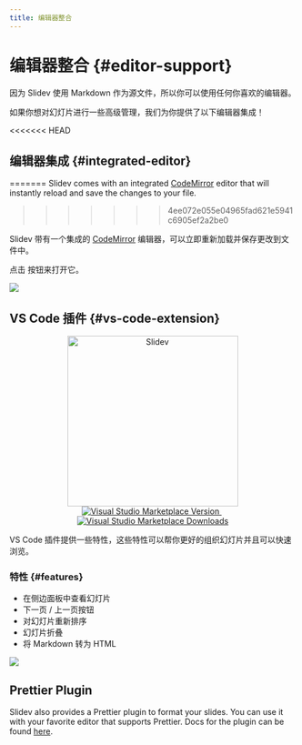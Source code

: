 ```yaml
---
title: 编辑器整合
---
```


# 编辑器整合 {#editor-support}

因为 Slidev 使用 Markdown 作为源文件，所以你可以使用任何你喜欢的编辑器。

如果你想对幻灯片进行一些高级管理，我们为你提供了以下编辑器集成！

<<<<<<< HEAD
## 编辑器集成 {#integrated-editor}
=======
Slidev comes with an integrated [CodeMirror](https://codemirror.net/) editor that will instantly reload and save the changes to your file.
>>>>>>> 4ee072e055e04965fad621e5941c6905ef2a2be0

Slidev 带有一个集成的 [CodeMirror](https://codemirror.net/) 编辑器，可以立即重新加载并保存更改到文件中。

点击 <carbon-edit class="inline-icon-btn"/> 按钮来打开它。

![](/screenshots/integrated-editor.png)

## VS Code 插件 {#vs-code-extension}

<p align="center">
    <a href="https://github.com/slidevjs/slidev" target="_blank">
        <img src="https://cdn.jsdelivr.net/gh/slidevjs/slidev/assets/logo-for-vscode.png" alt="Slidev" width="300"/>
    </a>
    <br>
    <a href="https://marketplace.visualstudio.com/items?itemName=antfu.slidev" target="__blank">
        <img src="https://img.shields.io/visual-studio-marketplace/v/antfu.slidev.svg?color=4EC5D4&amp;label=VS%20Code%20Marketplace&logo=visual-studio-code" alt="Visual Studio Marketplace Version" />
    </a>
    &nbsp;
    <a href="https://marketplace.visualstudio.com/items?itemName=antfu.slidev" target="__blank">
        <img src="https://img.shields.io/visual-studio-marketplace/d/antfu.slidev.svg?color=2B90B6" alt="Visual Studio Marketplace Downloads" />
    </a>
</p>

VS Code 插件提供一些特性，这些特性可以帮你更好的组织幻灯片并且可以快速浏览。

### 特性 {#features}

- 在侧边面板中查看幻灯片
- 下一页 / 上一页按钮
- 对幻灯片重新排序
- 幻灯片折叠
- 将 Markdown 转为 HTML

![](https://user-images.githubusercontent.com/11247099/116809994-cc2caa00-ab73-11eb-879f-60585747c3c9.png)

<TheTweet id="1395333405345148930" />

## Prettier Plugin

Slidev also provides a Prettier plugin to format your slides. You can use it with your favorite editor that supports Prettier. Docs for the plugin can be found [here](https://github.com/slidevjs/prettier-plugin).
